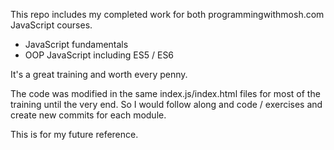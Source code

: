 This repo includes my completed work for both programmingwithmosh.com JavaScript courses.

* JavaScript fundamentals
* OOP JavaScript including ES5 / ES6

It's a great training and worth every penny. 

The code was modified in the same index.js/index.html files for most of the training until the very end.  So I would follow along and code / exercises and create new commits for each module.

This is for my future reference.
